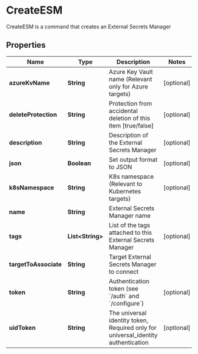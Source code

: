 

# CreateESM

CreateESM is a command that creates an External Secrets Manager

## Properties

Name | Type | Description | Notes
------------ | ------------- | ------------- | -------------
**azureKvName** | **String** | Azure Key Vault name (Relevant only for Azure targets) |  [optional]
**deleteProtection** | **String** | Protection from accidental deletion of this item [true/false] |  [optional]
**description** | **String** | Description of the External Secrets Manager |  [optional]
**json** | **Boolean** | Set output format to JSON |  [optional]
**k8sNamespace** | **String** | K8s namespace (Relevant to Kubernetes targets) |  [optional]
**name** | **String** | External Secrets Manager name | 
**tags** | **List&lt;String&gt;** | List of the tags attached to this External Secrets Manager |  [optional]
**targetToAssociate** | **String** | Target External Secrets Manager to connect | 
**token** | **String** | Authentication token (see &#x60;/auth&#x60; and &#x60;/configure&#x60;) |  [optional]
**uidToken** | **String** | The universal identity token, Required only for universal_identity authentication |  [optional]



